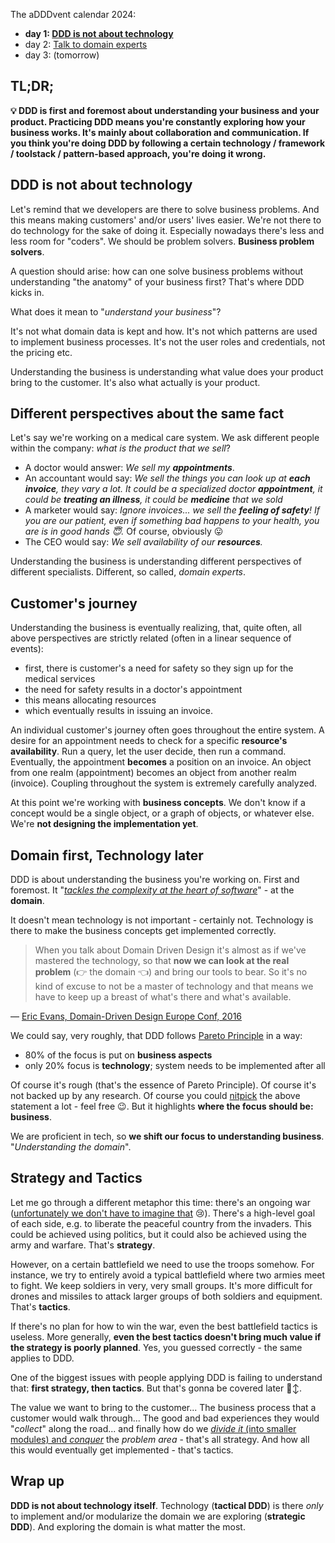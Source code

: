 The aDDDvent calendar 2024:
- **day 1: [DDD is not about technology](/ddd-is-not-about-technology)**
- day 2: [Talk to domain experts](/talk-to-domain-experts)
- day 3: (tomorrow)

## TL;DR;

**💡 DDD is first and foremost about understanding your business and your product. Practicing DDD means you're constantly exploring how your business works. It's mainly about collaboration and communication. If you think you're doing DDD by following a certain technology / framework / toolstack / pattern-based approach, you're doing it wrong.**

## DDD is not about technology

Let's remind that we developers are there to solve business problems. And this means making customers' and/or users' lives easier. We're not there to do technology for the sake of doing it. Especially nowadays there's less and less room for "coders". We should be problem solvers. **Business problem solvers**.

A question should arise: how can one solve business problems without understanding "the anatomy" of your business first? That's where DDD kicks in.

What does it mean to "*understand your business*"?

It's not what domain data is kept and how. It's not which patterns are used to implement business processes. It's not the user roles and credentials, not the pricing etc.

Understanding the business is understanding what value does your product bring to the customer. It's also what actually is your product.

## Different perspectives about the same fact

Let's say we're working on a medical care system. We ask different people within the company: *what is the product that we sell*?
- A doctor would answer: _We sell my **appointments**_.
- An accountant would say: _We sell the things you can look up at **each invoice**, they vary a lot. It could be a specialized doctor **appointment**, it could be **treating an illness**, it could be **medicine** that we sold_
- A marketer would say: _Ignore invoices... we sell the **feeling of safety**! If you are our patient, even if something bad happens to your health, you are is in good hands 😇._ Of course, obviously 😛
- The CEO would say: _We sell availability of our **resources**._

Understanding the business is understanding different perspectives of different specialists. Different, so called, *domain experts*.

## Customer's journey

Understanding the business is eventually realizing, that, quite often, all above perspectives are strictly related (often in a linear sequence of events):
- first, there is customer's a need for safety so they sign up for the medical services
- the need for safety results in a doctor's appointment
- this means allocating resources
- which eventually results in issuing an invoice.

An individual customer's journey often goes throughout the entire system. A desire for an appointment needs to check for a specific **resource's availability**. Run a query, let the user decide, then run a command. Eventually, the appointment **becomes** a position on an invoice. An object from one realm (appointment) becomes an object from another realm (invoice). Coupling throughout the system is extremely carefully analyzed.

At this point we're working with **business concepts**. We don't know if a concept would be a single object, or a graph of objects, or whatever else. We're **not designing the implementation yet**.

## Domain first, Technology later

DDD is about understanding the business you're working on. First and foremost. It "*[tackles the complexity at the heart of software](https://www.amazon.com/Domain-Driven-Design-Tackling-Complexity-Software/dp/0321125215)*" - at the **domain**.

It doesn't mean technology is not important - certainly not. Technology is there to make the business concepts get implemented correctly.

> When you talk about Domain Driven Design it's almost as if we've mastered the technology, so that **now we can look at the real problem** (👉 the domain 👈) and bring our tools to bear. So it's no kind of excuse to not be a master of technology and that means we have to keep up a breast of what's there and what's available.

― [Eric Evans, Domain-Driven Design Europe Conf, 2016](https://www.youtube.com/watch?v=dnUFEg68ESM&start=976)

We could say, very roughly, that DDD follows [Pareto Principle](https://en.wikipedia.org/wiki/Pareto_principle) in a way:
- 80% of the focus is put on **business aspects**
- only 20% focus is **technology**; system needs to be implemented after all

Of course it's rough (that's the essence of Pareto Principle). Of course it's not backed up by any research. Of course you could [nitpick](https://dictionary.cambridge.org/dictionary/english/nitpick) the above statement a lot - feel free 😉. But it highlights **where the focus should be: business**.

We are proficient in tech, so **we shift our focus to understanding business**. "*Understanding the domain*".

## Strategy and Tactics

Let me go through a different metaphor this time: there's an ongoing war ([unfortunately we don't have to imagine that](https://en.wikipedia.org/wiki/Russian_invasion_of_Ukraine) 😢). There's a high-level goal of each side, e.g. to liberate the peaceful country from the invaders. This could be achieved using politics, but it could also be achieved using the army and warfare. That's **strategy**.

However, on a certain battlefield we need to use the troops somehow. For instance, we try to entirely avoid a typical battlefield where two armies meet to fight. We keep soldiers in very, very small groups. It's more difficult for drones and missiles to attack larger groups of both soldiers and equipment. That's **tactics**.

If there's no plan for how to win the war, even the best battlefield tactics is useless. More generally, **even the best tactics doesn't bring much value if the strategy is poorly planned**. Yes, you guessed correctly - the same applies to DDD.

One of the biggest issues with people applying DDD is failing to understand that: **first strategy, then tactics**. But that's gonna be covered later 🙂‍↕️.

The value we want to bring to the customer... The business process that a customer would walk through... The good and bad experiences they would "*collect*" along the road... and finally how do we [*divide it* (into smaller modules) and *conquer*](https://en.wikipedia.org/wiki/Divide-and-conquer_algorithm) the *problem area* - that's all strategy. And how all this would eventually get implemented - that's tactics.

## Wrap up

**DDD is not about technology itself**. Technology (**tactical DDD**) is there *only* to implement and/or modularize the domain we are exploring (**strategic DDD**). And exploring the domain is what matter the most.
